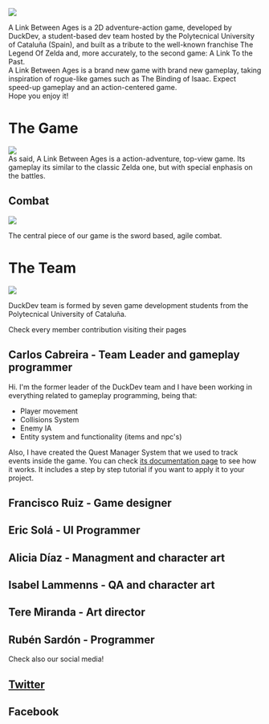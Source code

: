 


![](https://fotos.subefotos.com/d1740900ec8419e126fe2dca89910b70o.png)   

 A Link Between Ages is a 2D adventure-action game, developed by DuckDev, a student-based dev team hosted by the Polytecnical University of Cataluña (Spain), and built as a tribute to the well-known franchise The Legend Of Zelda and, more accurately, to the second game: A Link To the Past.   
  A Link Between Ages is a brand new game with brand new gameplay, taking inspiration of rogue-like games such as The Binding of Isaac.
  Expect speed-up gameplay and an action-centered game.   
  Hope you enjoy it!  
  
  # The Game
 ![](https://fotos.subefotos.com/a771dbf63c2349ffa76e10ffff750b54o.png)   
    As said, A Link Between Ages is a action-adventure, top-view game. Its gameplay its similar to the classic Zelda one, but with special enphasis on the battles.  
    
  ## Combat

 ![](https://fotos.subefotos.com/b043f1e01de16d1a3a53f2c0e3808236o.gif)
 
 
 The central piece of our game is the sword based, agile combat.
  
  # The Team
 ![](https://fotos.subefotos.com/a09ca9373f31b9b83f4d4ff095a4cb32o.png)
  
 DuckDev team is formed by seven game development students from the Polytecnical University of Cataluña.
 
 
 Check every member contribution visiting their pages
 
 
 ## Carlos Cabreira - Team Leader and gameplay programmer
  
   Hi. I'm the former leader of the DuckDev team and I have been working in everything related to gameplay programming, being that: 
   * Player movement
   * Collisions System
   * Enemy IA
   * Entity system and functionality (items and npc's)
   
   Also, I have created the Quest Manager System that we used to track events inside the game. You can check [its documentation page](https://carcasanchez.github.io/QuestManager/) to see how it works. It includes a step by step tutorial if you want to apply it to your project.
 
 ## Francisco Ruiz - Game designer
 
 ## Eric Solá - UI Programmer
 
 ## Alicia Díaz - Managment and character art
 
 ## Isabel Lammenns - QA and character art
 
 ## Tere Miranda - Art director
 
 ## Rubén Sardón - Programmer
 
 Check also our social media!   
 ## [Twitter](https://twitter.com/DuckDevv)   
 ## Facebook
  


